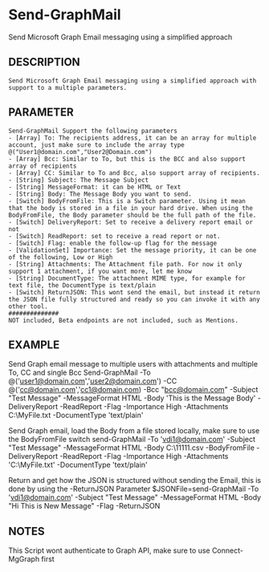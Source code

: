 # Send-GraphMail

Send Microsoft Graph Email messaging using a simplified approach

## DESCRIPTION

    Send Microsoft Graph Email messaging using a simplified approach with support to a multiple parameters.

## PARAMETER

    Send-GraphMail Support the following parameters
    - [Array] To: The recipients address, it can be an array for multiple account, just make sure to include the array type @("User1@domain.com","User2@Domain.com")
    - [Array] Bcc: Similar to To, but this is the BCC and also support array of recipients
    - [Array] CC: Similar to To and Bcc, also support array of recipients.
    - [String] Subject: The Message Subject
    - [String] MessageFormat: it can be HTML or Text
    - [String] Body: The Message Body you want to send.
    - [Switch] BodyFromFile: This is a Switch parameter. Using it mean that the body is stored in a file in your hard drive. When using the BodyFromFile, the Body parameter should be the full path of the file.
    - [Switch] DeliveryReport: Set to receive a delivery report email or not
    - [Switch] ReadReport: set to receive a read report or not.
    - [Switch] Flag: enable the follow-up flag for the message
    - [ValidationSet] Importance: Set the message priority, it can be one of the following, Low or High
    - [String] Attachments: The Attachment file path. For now it only support 1 attachment, if you want more, let me know
    - [String] DocumentType: The attachment MIME type, for example for text file, the DocumentType is text/plain
    - [Switch] ReturnJSON: This wont send the email, but instead it return the JSON file fully structured and ready so you can invoke it with any other tool.
    ##############
    NOT included, Beta endpoints are not included, such as Mentions.

## EXAMPLE

Send Graph email message to multiple users with attachments and multiple To, CC and single Bcc
Send-GraphMail -To @('user1@domain.com','user2@domain.com') -CC @('cc@domain.com','cc1@domain.com) -Bcc "bcc@domain.com" -Subject "Test Message" -MessageFormat HTML -Body 'This is the Message Body' -DeliveryReport -ReadReport -Flag -Importance High -Attachments C:\MyFile.txt -DocumentType 'text/plain'

Send Graph email, load the Body from a file stored locally, make sure to use the BodyFromFile switch
send-GraphMail -To 'vdi1@domain.com' -Subject "Test Message" -MessageFormat HTML -Body C:\11111.csv -BodyFromFile -DeliveryReport -ReadReport -Flag -Importance High -Attachments 'C:\MyFile.txt' -DocumentType 'text/plain'

Return and get how the JSON is structured without sending the Email, this is done by using the -ReturnJSON Parameter
$JSONFile=send-GraphMail -To 'vdi1@domain.com' -Subject "Test Message" -MessageFormat HTML -Body "Hi This is New Message" -Flag -ReturnJSON

## NOTES

This Script wont authenticate to Graph API, make sure to use Connect-MgGraph first
